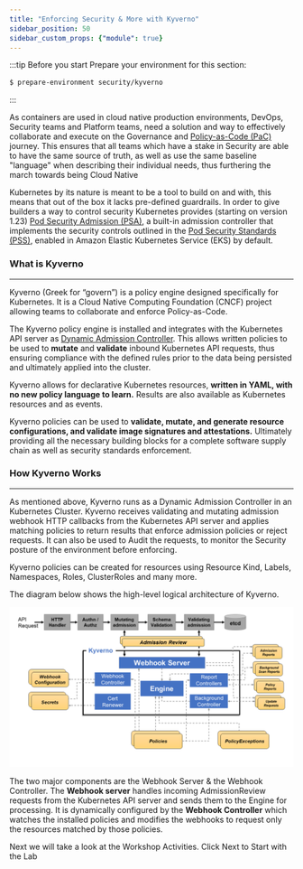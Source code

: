 ```yaml
---
title: "Enforcing Security & More with Kyverno"
sidebar_position: 50
sidebar_custom_props: {"module": true}
---
```


:::tip Before you start
Prepare your environment for this section:

```bash timeout=300 wait=30
$ prepare-environment security/kyverno
```

:::

As containers are used in cloud native production environments, DevOps, Security teams and Platform teams, need a solution and way to effectively collaborate and execute on the Governance and [Policy-as-Code (PaC)](https://aws.github.io/aws-eks-best-practices/security/docs/pods/#policy-as-code-pac) journey. This ensures that all teams which have a stake in Security are able to have the same source of truth, as well as use the same baseline "language" when describing their individual needs, thus furthering the march towards being Cloud Native

Kubernetes by its nature is meant to be a tool to build on and with, this means that out of the box it lacks pre-defined guardrails. In order to give builders a way to control security Kubernetes provides (starting on version 1.23) [Pod Security Admission (PSA)](https://kubernetes.io/docs/concepts/security/pod-security-admission/), a built-in admission controller that implements the security controls outlined in the [Pod Security Standards (PSS)](https://kubernetes.io/docs/concepts/security/pod-security-standards/), enabled in Amazon Elastic Kubernetes Service (EKS) by default.

### What is Kyverno

---

Kyverno (Greek for “govern”) is a policy engine designed specifically for Kubernetes. It is a Cloud Native Computing Foundation (CNCF) project allowing teams to collaborate and enforce Policy-as-Code.

The Kyverno policy engine is installed and integrates with the Kubernetes API server as [Dynamic Admission Controller](https://kubernetes.io/docs/reference/access-authn-authz/extensible-admission-controllers/). This allows written policies to be used to **mutate** and **validate** inbound Kubernetes API requests, thus ensuring compliance with the defined rules prior to the data being persisted and ultimately applied into the cluster.

Kyverno allows for declarative Kubernetes resources, **written in YAML, with no new policy language to learn.** Results are also available as Kubernetes resources and as events.

Kyverno policies can be used to **validate, mutate, and generate resource configurations, and validate image signatures and attestations.** Ultimately providing all the necessary building blocks for a complete software supply chain as well as security standards enforcement.

### How Kyverno Works

---

As mentioned above, Kyverno runs as a Dynamic Admission Controller in an Kubernetes Cluster. Kyverno receives validating and mutating admission webhook HTTP callbacks from the Kubernetes API server and applies matching policies to return results that enforce admission policies or reject requests. It can also be used to Audit the requests, to monitor the Security posture of the environment before enforcing.

Kyverno policies can be created for resources using Resource Kind, Labels, Namespaces, Roles, ClusterRoles and many more.

The diagram below shows the high-level logical architecture of Kyverno.

![KyvernoArchitecture](assets/ky-arch.png)

The two major components are the Webhook Server & the Webhook Controller. The **Webhook server** handles incoming AdmissionReview requests from the Kubernetes API server and sends them to the Engine for processing. It is dynamically configured by the **Webhook Controller** which watches the installed policies and modifies the webhooks to request only the resources matched by those policies.

Next we will take a look at the Workshop Activities. Click Next to Start with the Lab
